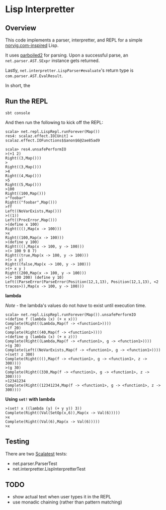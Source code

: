 # Lisp Interpretter

## Overview

This code implements a parser, interpretter, and REPL for a 
simple [norvig.com-inspired](http://norvig.com/lispy.html) Lisp.

It uses [parboiled2](parboiled2.org) for parsing. Upon a successful parse, an
`net.parser.AST.SExpr` instance gets returned.

Lastly, `net.interpretter.LispParser#evaluate`'s return type is `com.parser.AST.EvalResult`.

In short, the 

## Run the REPL

```
sbt console
```

And then run the following to kick off the REPL:


```
scala> net.repl.LispRepl.runForever(Map())
res4: scalaz.effect.IO[Unit] = scalaz.effect.IOFunctions$$anon$6@2ae85ad9
 
scala> res4.unsafePerformIO
>(+1 2)
Right((3,Map()))
>
Right((3,Map()))
>4
Right((4,Map()))
>5
Right((5,Map()))
>100
Right((100,Map()))
>"foobar"
Right(("foobar",Map()))
>ff
Left((NoVarExists,Map()))
>((1))
Left((ProcError,Map()))
>(define x 100)
Right(((),Map(x -> 100)))
>x
Right((100,Map(x -> 100)))
>(define y 100)
Right(((),Map(x -> 100, y -> 100)))
>(> 100 9 8 7)
Right((true,Map(x -> 100, y -> 100)))
>(> x y)
Right((false,Map(x -> 100, y -> 100)))
>(+ x y )
Right((200,Map(x -> 100, y -> 100)))
>(+ 100 200) (define y 10)
Left((ParseError(ParseError(Position(12,1,13), Position(12,1,13), <2 traces>)),Map(x -> 100, y -> 100)))
```

**lambda**

*Note* - the lambda's values do not *have* to exist until execution time.

```
scala> net.repl.LispRepl.runForever(Map()).unsafePerformIO
>(define f (lambda (x) (+ x x)))
Complete(Right((Lambda,Map(f -> <function1>))))
>(f 20)
Complete(Right((40,Map(f -> <function1>))))
>(define g (lambda (x) (+ x z)))
Complete(Right((Lambda,Map(f -> <function1>, g -> <function1>))))
>(g 30)
Complete(Left((NoVarExists,Map(f -> <function1>, g -> <function1>))))
>(set! z 300)
Complete(Right(((),Map(f -> <function1>, g -> <function1>, z -> 300))))
>(g 30)
Complete(Right((330,Map(f -> <function1>, g -> <function1>, z -> 300))))
>12341234
Complete(Right((12341234,Map(f -> <function1>, g -> <function1>, z -> 300))))
```

**Using `set!` with lambda**
```
>(set! x ((lambda (y) (+ y y)) 3))
Complete(Right((Val(SetOp(x,6)),Map(x -> Val(6)))))
>x
Complete(Right((Val(6),Map(x -> Val(6)))))
>x
```

## Testing

There are two [Scalatest](http://www.scalatest.org/) tests:

* net.parser.ParserTest
* net.interpretter.LispInterpretterTest

## TODO

* show actual text when user types it in the REPL
* use monadic chaining (rather than pattern matching) 

